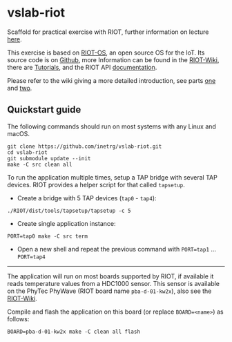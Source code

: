 # vslab-riot
Scaffold for practical exercise with RIOT, further information on lecture
[here](http://www.inet.haw-hamburg.de/teaching/ws-2017-18/verteilte-systeme).

This exercise is based on [RIOT-OS](https://riot-os.org), an open source OS for
the IoT. Its source code is on [Github](https://github.com/RIOT-OS/RIOT), more
Information can be found in the [RIOT-Wiki](https://github.com/RIOT-OS/RIOT/wiki),
there are [Tutorials](https://github.com/RIOT-OS/Tutorials), and the RIOT API
[documentation](https://doc.riot-os.org).

Please refer to the wiki giving a more detailed introduction, see parts
[one](https://github.com/inetrg/vslab-riot/wiki/vslab-riot-part1) and
[two](https://github.com/inetrg/vslab-riot/wiki/vslab-riot-part2).

## Quickstart guide

The following commands should run on most systems with any Linux and macOS.

```
git clone https://github.com/inetrg/vslab-riot.git
cd vslab-riot
git submodule update --init
make -C src clean all
```

To run the application multiple times, setup a TAP bridge with several TAP
devices. RIOT provides a helper script for that called `tapsetup`.

* Create a bridge with 5 TAP devices (`tap0` - `tap4`):
```
./RIOT/dist/tools/tapsetup/tapsetup -c 5
```

* Create single application instance:
```
PORT=tap0 make -C src term
```

* Open a new shell and repeat the previous command with `PORT=tap1` ... `PORT=tap4`

----

The application will run on most boards supported by RIOT, if available it
reads temperature values from a HDC1000 sensor. This sensor is available on
the PhyTec PhyWave (RIOT board name `pba-d-01-kw2x`), also see the
[RIOT-Wiki](https://github.com/RIOT-OS/RIOT/wiki/Board%3A-Phytec-phyWAVE-KW22).

Compile and flash the application on this board (or replace `BOARD=<name>`) as
  follows:
```
BOARD=pba-d-01-kw2x make -C clean all flash
```
